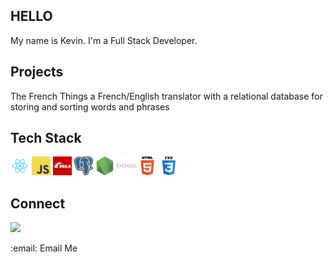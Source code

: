 <head>
  <link rel="stylesheet" type="text/css" href="style.css">
</head>

HELLO
--------------------
My name is Kevin. I'm a Full Stack Developer.

Projects
----------------------
The French Things
a French/English translator with a relational database for storing and sorting words and phrases


Tech Stack
----------------------



<div className="tech-stack">

   <img src=https://raw.githubusercontent.com/github/explore/80688e429a7d4ef2fca1e82350fe8e3517d3494d/topics/react/react.png width=30px height=30px />
                
  
  
  <img src=https://raw.githubusercontent.com/github/explore/80688e429a7d4ef2fca1e82350fe8e3517d3494d/topics/javascript/javascript.png width=30px height=30px />
                
  <img src=https://raw.githubusercontent.com/github/explore/80688e429a7d4ef2fca1e82350fe8e3517d3494d/topics/rails/rails.png width=30px height=30px />
  <img src=https://raw.githubusercontent.com/github/explore/80688e429a7d4ef2fca1e82350fe8e3517d3494d/topics/postgresql/postgresql.png width=30px height=30px />
   <img src=https://raw.githubusercontent.com/github/explore/80688e429a7d4ef2fca1e82350fe8e3517d3494d/topics/nodejs/nodejs.png width=30px height=30px />
  <img src=https://raw.githubusercontent.com/github/explore/80688e429a7d4ef2fca1e82350fe8e3517d3494d/topics/express/express.png width=30px height=30px />
   <img src=https://raw.githubusercontent.com/github/explore/80688e429a7d4ef2fca1e82350fe8e3517d3494d/topics/html/html.png width=30px height=30px />
   <img src=https://raw.githubusercontent.com/github/explore/80688e429a7d4ef2fca1e82350fe8e3517d3494d/topics/css/css.png width=30px height=30px />

                
</div>

Connect
----------------------

<div className="tech-stack">
<a href=https://www.linkedin.com/in/k-e-v-i-n-n-n/> 
<img src=https://img.shields.io/badge/LinkedIn-0077B5?style=for-the-badge&logo=linkedin&logoColor=white/>
  </a>
   <div>
<!--     <a href="mailto:kevinbreid@yahoo.com"> -->
           <p> :email: Email Me</p>
<!--    </a> -->
  </div>
  
  
  </div>




<!--
**k-e-v-i-n-n-n/k-e-v-i-n-n-n** is a ✨ _special_ ✨ repository because its `README.md` (this file) appears on your GitHub profile.

Here are some ideas to get you started:

- 🔭 I’m currently working on ...
- 🌱 I’m currently learning ...
- 👯 I’m looking to collaborate on ...
- 🤔 I’m looking for help with ...
- 💬 Ask me about ...
- 📫 How to reach me: ...
- 😄 Pronouns: ...
- ⚡ Fun fact: ...
-->
